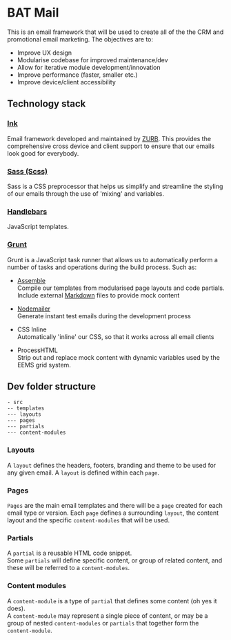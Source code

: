 # BAT Mail

This is an email framework that will be used to create all of the the CRM and promotional email marketing. The 
objectives are to:

- Improve UX design
- Modularise codebase for improved maintenance/dev
- Allow for iterative module development/innovation
- Improve performance (faster, smaller etc.)
- Improve device/client accessibility

## Technology stack

### [Ink](http://zurb.com/ink/)
Email framework developed and maintained by [ZURB](http://zurb.com/). This provides the comprehensive cross device and 
client support to ensure that our emails look good for everybody.

### [Sass (Scss)](http://sass-lang.com/)
Sass is a CSS preprocessor that helps us simplify and streamline the styling of our emails through the use of 'mixing' and variables.

### [Handlebars](http://handlebarsjs.com/)
JavaScript templates.

### [Grunt](http://gruntjs.com/)
Grunt is a JavaScript task runner that allows us to automatically perform a number of tasks and operations during the 
build process. Such as:

- [Assemble](http://assemble.io/)  
Compile our templates from modularised page layouts and code partials.  
Include external [Markdown](http://daringfireball.net/projects/markdown/) files to provide mock content

- [Nodemailer](https://github.com/andris9/Nodemailer)  
Generate instant test emails during the development process

- CSS Inline  
Automatically 'inline' our CSS, so that it works across all email clients   

- ProcessHTML  
Strip out and replace mock content with dynamic variables used by the EEMS grid system.

## Dev folder structure

	- src
	-- templates
	--- layouts
	--- pages
	--- partials
	--- content-modules
	
### Layouts
A ```layout``` defines the headers, footers, branding and theme to be used for any given email. A ```layout``` is defined within each ```page```.

### Pages
```Pages``` are the main email templates and there will be a ```page``` created for each email type or version. Each ```page``` defines a surrounding ```layout```, the content layout and the specific ```content-modules``` that will be used.

### Partials
A ```partial``` is a reusable HTML code snippet.  
Some ```partials``` will define specific content, or group of related content, and these will be referred to a ```content-modules```.

### Content modules
A ```content-module``` is a type of ```partial``` that defines some content (oh yes it does).   
A ```content-module``` may represent a single piece of content, or may be a group of nested ```content-modules``` or ```partials``` that together form the ```content-module```.